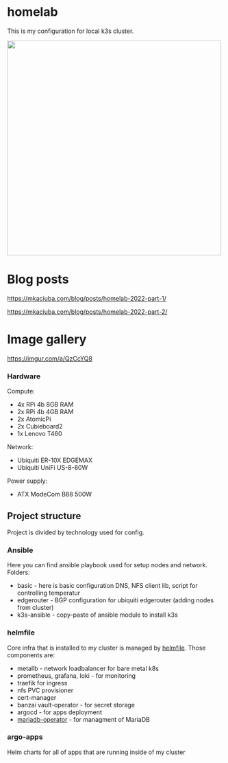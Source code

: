 # homelab

This is my configuration for local k3s cluster.



<img src="https://mort.mkaciuba.com/images/transform/ZmlsZXMvc291cmNlcy9ubm5fZWM5MzZmY2Q3ZC5qcGc/photo_admin_big.jpg" width="500px"/>

# Blog posts

https://mkaciuba.com/blog/posts/homelab-2022-part-1/ 

https://mkaciuba.com/blog/posts/homelab-2022-part-2/

# Image gallery

https://imgur.com/a/QzCcYQ8

### Hardware

Compute:

* 4x RPi 4b 8GB RAM
* 2x RPi 4b 4GB RAM
* 2x AtomicPi
* 2x Cubieboard2
* 1x Lenovo T460

Network:

* Ubiquiti ER-10X EDGEMAX
* Ubiquiti UniFi US-8-60W

Power supply:
* ATX ModeCom B88 500W


## Project structure

Project is divided by technology used for config.

### Ansible

Here you can find ansible playbook used for setup nodes and network. Folders:

* basic - here is basic configuration DNS, NFS client lib, script for controlling temperatur
* edgerouter - BGP configuration for ubiquiti edgerouter (adding nodes from cluster)
* k3s-ansible - copy-paste of ansible module to install k3s

### helmfile

Core infra that is installed to my cluster is managed by [helmfile](https://github.com/roboll/helmfile). Those components are:
- metallb - network loadbalancer for bare metal k8s
- prometheus, grafana, loki - for monitoring
- traefik for ingress
- nfs PVC provisioner
- cert-manager
- banzai vault-operator - for secret storage
- argocd - for apps deployment
- [mariadb-operator](https://github.com/aldor007/mariadb-operator) - for managment of MariaDB


### argo-apps

Helm charts for all of apps that are running inside of my cluster
